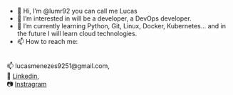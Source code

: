 - 👋 Hi, I’m @lumr92 you can call me Lucas 
- 👀 I’m interested in will be a developer, a DevOps developer.
- 🌱 I’m currently learning Python, Git, Linux, Docker, Kubernetes... and in the future I will learn cloud technologies.
- 📫 How to reach me:
<br>
📫 lucasmenezes9251@gmail.com,
<br>
👔 <a href="https://www.linkedin.com/in/lucas-de-menezes-rodrigues-12847a108/">Linkedin</a>,
<br>
📷 <a href="https://www.instagram.com/_lumr/">Instragram</a>

<!---
lumr92/lumr92 is a ✨ special ✨ repository because its `README.md` (this file) appears on your GitHub profile.
You can click the Preview link to take a look at your changes.
--->
